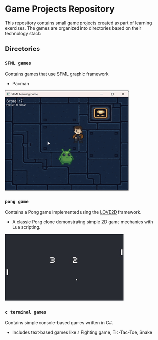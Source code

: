# Game Projects Repository

This repository contains small game projects created as part of learning exercises. The games are organized into directories based on their technology stack:

## Directories
### `SFML games`
Contains games that use SFML graphic framework
- Pacman

![pacman_preview](images/pacman.gif)

### `pong game`
Contains a Pong game implemented using the [LOVE2D](https://love2d.org/) framework.  
- A classic Pong clone demonstrating simple 2D game mechanics with Lua scripting.

![pong_preview](images/pong_banner.jpg)

### `c terminal games`
Contains simple console-based games written in C#.
- Includes text-based games like a Fighting game, Tic-Tac-Toe, Snake
